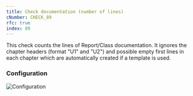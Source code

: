 ```yaml
---
title: Check documentation (number of lines)
cNumber: CHECK_89
rfc: true
index: 89
---
```


This check counts the lines of Report/Class documentation. It ignores the chapter headers (format "U1" and "U2") and possible empty first lines in each chapter which are automatically created if a template is used.

### Configuration
![Configuration](/img/89_conf.png)
